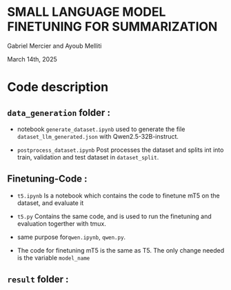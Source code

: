 # SMALL LANGUAGE MODEL FINETUNING FOR SUMMARIZATION
Gabriel Mercier and Ayoub Melliti

March 14th, 2025

# Code description
## `data_generation` folder : 

 

- notebook `generate_dataset.ipynb` used to generate the file `dataset_llm_generated.json` with Qwen2.5-32B-instruct. 

- `postprocess_dataset.ipynb` Post processes the dataset and splits int into train, validation and test dataset in `dataset_split`.

## Finetuning-Code :
- `t5.ipynb` Is a notebook which contains the code to finetune mT5 on the dataset, and evaluate it
- `t5.py` Contains the same code, and is used to run the finetuning and evaluation togerther with tmux.

- same purpose for`qwen.ipynb`, `qwen.py`.
- The code for finetuning mT5 is the same as T5. The only change needed is the variable `model_name`

## `result` folder :

### 